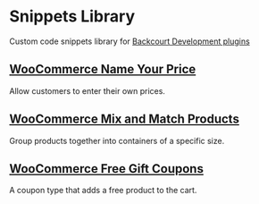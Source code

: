 # Snippets Library
Custom code snippets library for [Backcourt Development plugins](https://woocommerce.com/vendor/backcourt-development/)

## [WooCommerce Name Your Price](https://woocommerce.com/products/name-your-price/)
Allow customers to enter their own prices.

## [WooCommerce Mix and Match Products](https://woocommerce.com/products/woocommerce-mix-and-match-products/)
Group products together into containers of a specific size.

## [WooCommerce Free Gift Coupons](https://woocommerce.com/products/free-gift-coupons/)
A coupon type that adds a free product to the cart.